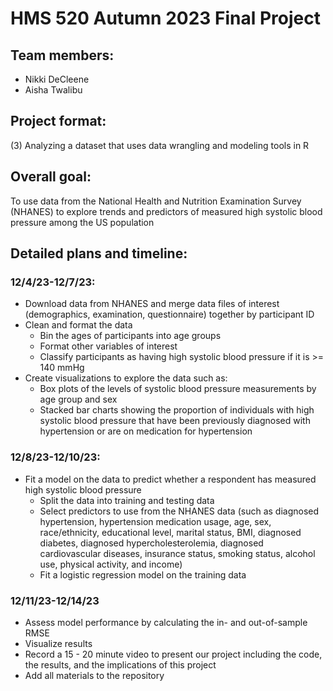 # HMS 520 Autumn 2023 Final Project

## Team members:
- Nikki DeCleene
- Aisha Twalibu

## Project format:
(3) Analyzing a dataset that uses data wrangling and modeling tools in R

## Overall goal:
To use data from the National Health and Nutrition Examination Survey (NHANES) to explore trends and predictors of measured high systolic blood pressure among the US population

## Detailed plans and timeline:

### 12/4/23-12/7/23:

- Download data from NHANES and merge data files of interest (demographics, examination, questionnaire) together by participant ID
- Clean and format the data
  - Bin the ages of participants into age groups
  - Format other variables of interest
  - Classify participants as having high systolic blood pressure if it is >= 140 mmHg
- Create visualizations to explore the data such as:
  - Box plots of the levels of systolic blood pressure measurements by age group and sex
  - Stacked bar charts showing the proportion of individuals with high systolic blood pressure that have been previously diagnosed with hypertension or are on medication for hypertension 

### 12/8/23-12/10/23:

- Fit a model on the data to predict whether a respondent has measured high systolic blood pressure
  - Split the data into training and testing data
  - Select predictors to use from the NHANES data (such as diagnosed hypertension, hypertension medication usage, age, sex, race/ethnicity, educational level, marital status, BMI, diagnosed diabetes, diagnosed hypercholesterolemia, diagnosed cardiovascular diseases, insurance status, smoking status, alcohol use, physical activity, and income)
  - Fit a logistic regression model on the training data
  
### 12/11/23-12/14/23
- Assess model performance by calculating the in- and out-of-sample RMSE
- Visualize results
- Record a 15 - 20 minute video to present our project including the code, the results, and the implications of this project
- Add all materials to the repository
